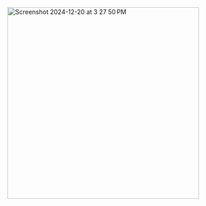 <img width="436" alt="Screenshot 2024-12-20 at 3 27 50 PM" src="https://github.com/user-attachments/assets/47991d2e-5f71-48d2-9e95-a6b76ae52f7f" />
